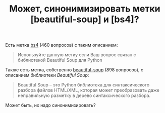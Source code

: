 ﻿---
title: "Может, синонимизировать метки [beautiful-soup] и [bs4]?"
se.owner.user_id: 507426
se.owner.display_name: "wchistow"
se.owner.link: "https://ru.meta.stackoverflow.com/users/507426/wchistow"
se.link: "https://ru.meta.stackoverflow.com/questions/12873/%d0%9c%d0%be%d0%b6%d0%b5%d1%82-%d1%81%d0%b8%d0%bd%d0%be%d0%bd%d0%b8%d0%bc%d0%b8%d0%b7%d0%b8%d1%80%d0%be%d0%b2%d0%b0%d1%82%d1%8c-%d0%bc%d0%b5%d1%82%d0%ba%d0%b8-beautiful-soup-%d0%b8-bs4"
se.question_id: 12873
se.post_type: question
---
<p>Есть метка <a href="https://ru.stackoverflow.com/questions/tagged/bs4" class="post-tag" title="показать вопросы с меткой [bs4]" aria-label="показать вопросы с меткой [bs4]" rel="tag" aria-labelledby="tag-bs4-tooltip-container">bs4</a> (460 вопросов) с таким описанием:</p>
<blockquote>
<p>Используйте данную метку если Ваш вопрос связан с библиотекой Beautiful Soup для Python</p>
</blockquote>
<p>Также есть метка, собственно <a href="https://ru.stackoverflow.com/questions/tagged/beautiful-soup" class="post-tag" title="показать вопросы с меткой [beautiful-soup]" aria-label="показать вопросы с меткой [beautiful-soup]" rel="tag" aria-labelledby="tag-beautiful-soup-tooltip-container">beautiful-soup</a> (898 вопросов), с описанием библиотеки <em>Beautiful Soup</em>:</p>
<blockquote>
<p>Beautiful Soup – это Python библиотека для синтаксического разбора файлов HTML/XML, которая может преобразовать даже неправильную разметку в дерево синтаксического разбора.</p>
</blockquote>
<p>Может быть, их надо синонимизировать?</p>
